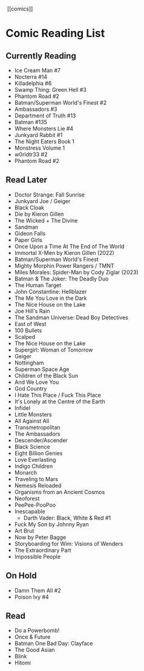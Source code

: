  [[comics]]

# Comic Reading List

## Currently Reading
- Ice Cream Man #7
- Nocterra #14
- Killadelphia #6
- Swamp Thing: Green Hell #3
- Phantom Road #2
- Batman/Superman World's Finest #2
- Ambassadors #3
- Department of Truth #13
- Batman #135
- Where Monsters Lie #4
- Junkyard Rabbit #1
- The Night Eaters Book 1
- Monstress Volume 1
- w0rldtr33 #2
- Phantom Road #2

## Read Later
- Doctor Strange: Fall Sunrise
- Junkyard Joe / Geiger
- Black Cloak
- Die by Kieron Gillen
- The Wicked + The Divine
- Sandman
- Gideon Falls
- Paper Girls
- Once Upon a Time At The End of The World
- Immortal X-Men by Kieron Gillen (2022)
- Batman/Superman World's Finest
- Mighty Morphin Power Rangers / TMNT
- Miles Morales: Spider-Man by Cody Ziglar (2023)
- Batman & The Joker: The Deadly Duo
- The Human Target
- John Constantine: Hellblazer
- The Me You Love in the Dark
- The Nice House on the Lake
- Joe Hill's Rain
- The Sandman Universe: Dead Boy Detectives
- East of West
- 100 Bullets
- Scalped
- The Nice House on the Lake
- Supergirl: Woman of Tomorrow
- Geiger
- Nottingham
- Superman Space Age
- Children of the Black Sun
- And We Love You
- God Country
- I Hate This Place / Fuck This Place
- It's Lonely at the Centre of the Earth
- Infidel
- Little Monsters
- All Against All
- Transmetropolitan
- The Ambassadors
- Descender/Ascender
- Black Science
- Eight Billion Genies
- Love Everlasting
- Indigo Children
- Monarch
- Traveling to Mars
- Nemesis Reloaded
- Organisms from an Ancient Cosmos
- Neoforest
- PeePee-PooPoo
- Inescapable
	- Darth Vader: Black, White & Red #1
- Fuck My Son by Johnny Ryan
- Art Brut
- Now by Peter Bagge
- Storyboarding for Wim: Visions of Wenders
- The Extraordinary Part
- Impossible People

## On Hold
- Damn Them All #2
- Poison Ivy #4

## Read
- Do a Powerbomb!
- Once & Future
- Batman One Bad Day: Clayface
- The Good Asian
- Blink
- Hitomi